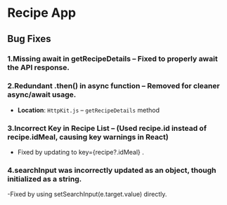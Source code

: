 # Recipe App

## Bug Fixes

### 1.Missing await in getRecipeDetails – Fixed to properly await the API response.

### 2.Redundant .then() in async function – Removed for cleaner async/await usage.

- **Location**: `HttpKit.js` – `getRecipeDetails` method

### 3.Incorrect Key in Recipe List – (Used recipe.id instead of recipe.idMeal, causing key warnings in React)

- Fixed by updating to key={recipe?.idMeal} .

### 4.searchInput was incorrectly updated as an object, though initialized as a string.

-Fixed by using setSearchInput(e.target.value) directly.
